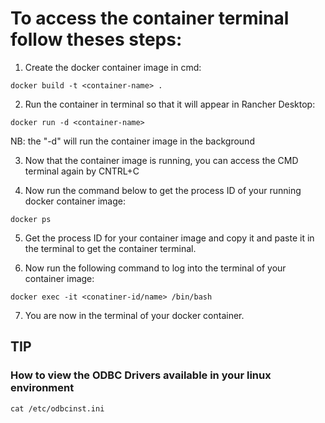 # To access the container terminal follow theses steps:

1. Create the docker container image in cmd:

```docker build -t <container-name> .```

2. Run the container in terminal so that it will appear in Rancher Desktop: 

```docker run -d <container-name>```

NB: the "-d" will run the container image in the background

3. Now that the container image is running, you can access the CMD terminal again by CNTRL+C

4. Now run the command below to get the process ID  of your running docker container image:

```docker ps```

5. Get the process ID for your container image and copy it and paste it in the terminal to get the container terminal.

6. Now run the following command to log into the terminal of your container image:

```docker exec -it <conatiner-id/name> /bin/bash```

7. You are now in the terminal of your docker container.


## TIP 

### How to view the ODBC Drivers available in your linux environment

```cat /etc/odbcinst.ini```